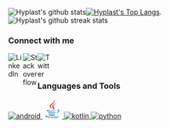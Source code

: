 ![Hyplast's github stats](https://github-readme-stats.vercel.app/api?username=Hyplat&show_icons=true&theme=merko&hide_title=true)[![Hyplast's Top Langs](https://github-readme-stats.vercel.app/api/top-langs/?username=Hyplast&layout=compact&theme=merko)](https://github.com/Hyplast). ![Hyplast's github streak stats](https://github-readme-streak-stats.herokuapp.com/?user=Hyplast&theme=merko)

### Connect with me

[<img align="left" alt="LinkedIn" width="30" src="https://cdn-icons-png.flaticon.com/512/174/174857.png" />]( https://www.linkedin.com/in/Hyplast-92397a158)
[<img align="left" alt="Stackoverflow" width="30" src="https://upload.wikimedia.org/wikipedia/commons/thumb/e/ef/Stack_Overflow_icon.svg/768px-Stack_Overflow_icon.svg.png" />](https://stackoverflow.com/users/13082214/Hyplast)
[<img align="left" alt="Twitter" width="30" src="https://cdn-icons-png.flaticon.com/512/124/124021.png" />](https://twitter.com/Hyplast)
<br />
<br />

### Languages and Tools

<p align="left"> 
  <a href="https://developer.android.com" target="_blank"> <img src="https://iconarchive.com/download/i98401/dakirby309/simply-styled/OS-Android.ico" alt="android" width="40" height="40"/> </a> 
  <a href="https://www.java.com" target="_blank"> <img src="https://raw.githubusercontent.com/devicons/devicon/master/icons/java/java-original.svg" alt="java" width="40" height="40"/> </a>
  <a href="https://kotlinlang.org" target="_blank"> <img src="https://upload.wikimedia.org/wikipedia/commons/thumb/0/06/Kotlin_Icon.svg/1200px-Kotlin_Icon.svg.png" alt="kotlin" width="35" height="35"/> </a>
  <a href="https://www.python.org" target="_blank"> <img src="https://cdn-icons-png.flaticon.com/512/919/919852.png" alt="python" width="40" height="40"/> </a> 
  </p>
<br />
